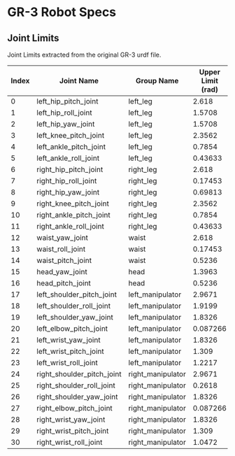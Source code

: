 # GR-3 Robot Specs

## Joint Limits

Joint Limits extracted from the original GR-3 urdf file.

| Index | Joint Name                 | Group Name        | Upper Limit (rad) | Lower Limit (rad) | Velocity Limit (rad/s) | Torque Limit (Nm) |
|-------|----------------------------|-------------------|-------------------|-------------------|------------------------|-------------------|
| 0     | left_hip_pitch_joint       | left_leg          | 2.618             | -2.618            | 6.49                   | 366.0             |
| 1     | left_hip_roll_joint        | left_leg          | 1.5708            | -0.17453          | 12.985                 | 140.4             |
| 2     | left_hip_yaw_joint         | left_leg          | 1.5708            | -0.69813          | 12.985                 | 140.4             |
| 3     | left_knee_pitch_joint      | left_leg          | 2.3562            | 0.0               | 6.49                   | 366.0             |
| 4     | left_ankle_pitch_joint     | left_leg          | 0.7854            | -0.7854           | 16.76                  | 59.4              |
| 5     | left_ankle_roll_joint      | left_leg          | 0.43633           | -0.43633          | 16.76                  | 59.4              |
| 6     | right_hip_pitch_joint      | right_leg         | 2.618             | -2.618            | 6.49                   | 366.0             |
| 7     | right_hip_roll_joint       | right_leg         | 0.17453           | -1.5708           | 12.985                 | 140.4             |
| 8     | right_hip_yaw_joint        | right_leg         | 0.69813           | -1.5708           | 12.985                 | 140.4             |
| 9     | right_knee_pitch_joint     | right_leg         | 2.3562            | 0.0               | 6.49                   | 366.0             |
| 10    | right_ankle_pitch_joint    | right_leg         | 0.7854            | -0.7854           | 16.76                  | 59.4              |
| 11    | right_ankle_roll_joint     | right_leg         | 0.43633           | -0.43633          | 16.76                  | 59.4              |
| 12    | waist_yaw_joint            | waist             | 2.618             | -2.618            | 12.985                 | 140.4             |
| 13    | waist_roll_joint           | waist             | 0.17453           | -0.17453          | 14.77                  | 108.6             |
| 14    | waist_pitch_joint          | waist             | 0.5236            | -0.20944          | 14.77                  | 108.6             |
| 15    | head_yaw_joint             | head              | 1.3963            | -1.3963           | 9.21                   | 17.4              |
| 16    | head_pitch_joint           | head              | 0.5236            | -0.5236           | 9.21                   | 17.4              |
| 17    | left_shoulder_pitch_joint  | left_manipulator  | 2.9671            | -2.9671           | 7.75                   | 74.4              |
| 18    | left_shoulder_roll_joint   | left_manipulator  | 1.9199            | -0.2618           | 7.75                   | 74.4              |
| 19    | left_shoulder_yaw_joint    | left_manipulator  | 1.8326            | -1.8326           | 6.28                   | 42.9              |
| 20    | left_elbow_pitch_joint     | left_manipulator  | 0.087266          | -2.2689           | 6.28                   | 42.9              |
| 21    | left_wrist_yaw_joint       | left_manipulator  | 1.8326            | -1.8326           | 6.28                   | 42.9              |
| 22    | left_wrist_pitch_joint     | left_manipulator  | 1.309             | -0.87266          | 9.2153                 | 17.4              |
| 23    | left_wrist_roll_joint      | left_manipulator  | 1.2217            | -1.0472           | 9.2153                 | 17.4              |
| 24    | right_shoulder_pitch_joint | right_manipulator | 2.9671            | -2.9671           | 7.75                   | 74.4              |
| 25    | right_shoulder_roll_joint  | right_manipulator | 0.2618            | -1.9199           | 7.75                   | 74.4              |
| 26    | right_shoulder_yaw_joint   | right_manipulator | 1.8326            | -1.8326           | 6.28                   | 42.9              |
| 27    | right_elbow_pitch_joint    | right_manipulator | 0.087266          | -2.2689           | 6.28                   | 42.9              |
| 28    | right_wrist_yaw_joint      | right_manipulator | 1.8326            | -1.8326           | 6.28                   | 42.9              |
| 29    | right_wrist_pitch_joint    | right_manipulator | 1.309             | -0.87266          | 9.2153                 | 17.4              |
| 30    | right_wrist_roll_joint     | right_manipulator | 1.0472            | -1.2217           | 9.2153                 | 17.4              |
